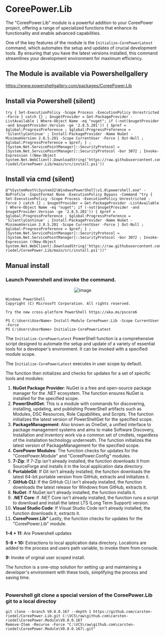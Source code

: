 # CoreePower.Lib
The "CoreePower.Lib" module is a powerful addition to your CoreePower project, offering a range of specialized functions that enhance its functionality and enable advanced capabilities.

One of the key features of the module is the `Initialize-CorePowerLatest` command, which automates the setup and updates of crucial development tools. By ensuring that you have the latest versions installed, this command streamlines your development environment for maximum efficiency.

## The Module is available via Powershellgallery
https://www.powershellgallery.com/packages/CoreePower.Lib

## Install via Powershell (silent)
```
try { Set-ExecutionPolicy -Scope Process -ExecutionPolicy Unrestricted -Force } catch {} ; $nugetProvider = Get-PackageProvider -ListAvailable | Where-Object Name -eq "nuget"; if (-not($nugetProvider -and $nugetProvider.Version -ge '2.8.5.201')) { $pref = $global:ProgressPreference ; $global:ProgressPreference = 'SilentlyContinue' ; Install-PackageProvider -Name NuGet -MinimumVersion 2.8.5.201 -Scope CurrentUser -Force | Out-Null ; $global:ProgressPreference = $pref; } ;[System.Net.ServicePointManager]::SecurityProtocol = [System.Net.ServicePointManager]::SecurityProtocol -bor 3072 ; Invoke-Expression ((New-Object System.Net.WebClient).DownloadString('https://raw.githubusercontent.com/carsten-riedel/CoreePower.Lib/main/src/install.ps1'))
```

## Install via cmd (silent)
```
@"%SystemRoot%\System32\WindowsPowerShell\v1.0\powershell.exe" -NoProfile -InputFormat None -ExecutionPolicy Bypass -Command "try { Set-ExecutionPolicy -Scope Process -ExecutionPolicy Unrestricted -Force } catch {} ; $nugetProvider = Get-PackageProvider -ListAvailable | Where-Object Name -eq "nuget"; if (-not($nugetProvider -and $nugetProvider.Version -ge '2.8.5.201')) { $pref = $global:ProgressPreference ; $global:ProgressPreference = 'SilentlyContinue' ; Install-PackageProvider -Name NuGet -MinimumVersion 2.8.5.201 -Scope CurrentUser -Force | Out-Null ; $global:ProgressPreference = $pref; } ;[System.Net.ServicePointManager]::SecurityProtocol = [System.Net.ServicePointManager]::SecurityProtocol -bor 3072 ; Invoke-Expression ((New-Object System.Net.WebClient).DownloadString('https://raw.githubusercontent.com/carsten-riedel/CoreePower.Lib/main/src/install.ps1'))"
```

## Manual install
### Launch Powershell and invoke the command.

<p align="center">
  <img src="https://github.com/carsten-riedel/CoreePower.Lib/assets/97656046/b3f72ff5-f3c1-4e56-a259-8596cc1a0523" alt="image">
</p>

```
Windows PowerShell
Copyright (C) Microsoft Corporation. All rights reserved.

Try the new cross-platform PowerShell https://aka.ms/pscore6

PS C:\Users\UserName> Install-Module CoreePower.Lib -Scope CurrentUser -Force
PS C:\Users\UserName> Initialize-CorePowerLatest
```

The `Initialize-CorePowerLatest` PowerShell function is a comprehensive script designed to automate the setup and update of a variety of essential tools for a developer's environment. It can be invoked with a specified module scope.

The `Initialize-CorePowerLatest` executes in user scope by default.

The function then initializes and checks for updates for a set of specific tools and modules:

1. **NuGet Package Provider**: NuGet is a free and open-source package manager for the .NET ecosystem. The function ensures NuGet is installed for the specified scope.
2. **PowerShellGet**: This is a module with commands for discovering, installing, updating, and publishing PowerShell artifacts such as Modules, DSC Resources, Role Capabilities, and Scripts. The function initializes the latest version of PowerShellGet for the specified scope.
3. **PackageManagement**: Also known as OneGet, a unified interface to package management systems and aims to make Software Discovery, Installation and Inventory work via a common set of cmdlets, regardless of the installation technology underneath. The function initializes the latest version of PackageManagement for the specified scope.
4. **CorePower Modules**: The function checks for updates for the "CoreePower.Module" and "CoreePower.Config" modules.
5. **7-Zip**: If 7-Zip isn't already installed, the function downloads it from SourceForge and installs it in the local application data directory.
6. **PortableGit**: If Git isn't already installed, the function downloads the latest 64-bit portable version from GitHub, extracts and initializes it.
7. **GitHub CLI**: If the GitHub CLI isn't already installed, the function downloads the latest release for Windows from GitHub, extracts it.
8. **NuGet**: If NuGet isn't already installed, the function installs it.
9. **.NET Core**: If .NET Core isn't already installed, the function runs a script to download and install the latest LTS (Long Term Support) version.
10. **Visual Studio Code**: If Visual Studio Code isn't already installed, the function downloads it, extracts it.
11. **CoreePower.Lib"** Lastly, the function checks for updates for the "CoreePower.Lib" module.

**1-4 + 11:** Are Powershell updates

**5-8 + 10:** Extractions to local application data directory. Locations are added to the process and users path variable, to invoke them from console.

**9:** Invoke of orginal user scoped install.

The function is a one-stop solution for setting up and maintaining a developer's environment with these tools, simplifying the process and saving time.

<h1></h1>

### Powershell git clone a special version of the CoreePower.Lib git to a local directoy
```
git clone --branch V0.0.0.167 --depth 1 https://github.com/carsten-riedel/CoreePower.Lib.git C:\VCS\raw\github.com\carsten-riedel\CoreePower.Module\V0.0.0.167
Remove-Item -Recurse -Force "C:\VCS\raw\github.com\carsten-riedel\CoreePower.Module\V0.0.0.167\.git"
```


